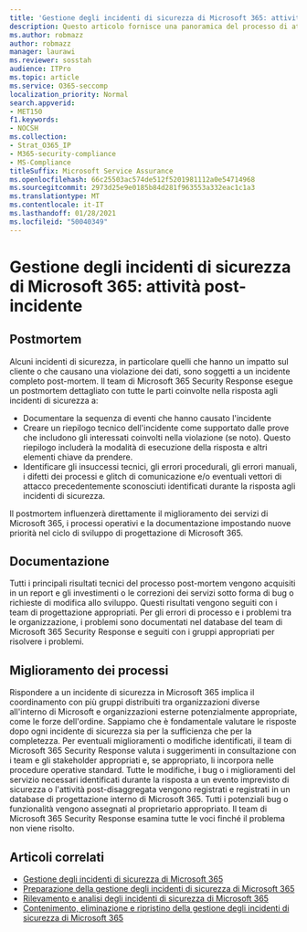 ```yaml
---
title: 'Gestione degli incidenti di sicurezza di Microsoft 365: attività post-incidente'
description: Questo articolo fornisce una panoramica del processo di attività post-incidente di gestione degli incidenti di sicurezza in Microsoft 365.
ms.author: robmazz
author: robmazz
manager: laurawi
ms.reviewer: sosstah
audience: ITPro
ms.topic: article
ms.service: O365-seccomp
localization_priority: Normal
search.appverid:
- MET150
f1.keywords:
- NOCSH
ms.collection:
- Strat_O365_IP
- M365-security-compliance
- MS-Compliance
titleSuffix: Microsoft Service Assurance
ms.openlocfilehash: 66c25503ac574de512f5201981112a0e54714968
ms.sourcegitcommit: 2973d25e9e0185b84d281f963553a332eac1c1a3
ms.translationtype: MT
ms.contentlocale: it-IT
ms.lasthandoff: 01/28/2021
ms.locfileid: "50040349"
---
```

# <a name="microsoft-365-security-incident-management-post-incident-activity"></a>Gestione degli incidenti di sicurezza di Microsoft 365: attività post-incidente

## <a name="postmortem"></a>Postmortem

Alcuni incidenti di sicurezza, in particolare quelli che hanno un impatto sul cliente o che causano una violazione dei dati, sono soggetti a un incidente completo post-mortem. Il team di Microsoft 365 Security Response esegue un postmortem dettagliato con tutte le parti coinvolte nella risposta agli incidenti di sicurezza a:

- Documentare la sequenza di eventi che hanno causato l'incidente
- Creare un riepilogo tecnico dell'incidente come supportato dalle prove che includono gli interessati coinvolti nella violazione (se noto). Questo riepilogo includerà la modalità di esecuzione della risposta e altri elementi chiave da prendere.
- Identificare gli insuccessi tecnici, gli errori procedurali, gli errori manuali, i difetti dei processi e glitch di comunicazione e/o eventuali vettori di attacco precedentemente sconosciuti identificati durante la risposta agli incidenti di sicurezza.

Il postmortem influenzerà direttamente il miglioramento dei servizi di Microsoft 365, i processi operativi e la documentazione impostando nuove priorità nel ciclo di sviluppo di progettazione di Microsoft 365.

## <a name="documentation"></a>Documentazione

Tutti i principali risultati tecnici del processo post-mortem vengono acquisiti in un report e gli investimenti o le correzioni dei servizi sotto forma di bug o richieste di modifica allo sviluppo. Questi risultati vengono seguiti con i team di progettazione appropriati. Per gli errori di processo e i problemi tra le organizzazione, i problemi sono documentati nel database del team di Microsoft 365 Security Response e seguiti con i gruppi appropriati per risolvere i problemi.

## <a name="process-improvement"></a>Miglioramento dei processi

Rispondere a un incidente di sicurezza in Microsoft 365 implica il coordinamento con più gruppi distribuiti tra organizzazioni diverse all'interno di Microsoft e organizzazioni esterne potenzialmente appropriate, come le forze dell'ordine. Sappiamo che è fondamentale valutare le risposte dopo ogni incidente di sicurezza sia per la sufficienza che per la completezza. Per eventuali miglioramenti o modifiche identificati, il team di Microsoft 365 Security Response valuta i suggerimenti in consultazione con i team e gli stakeholder appropriati e, se appropriato, li incorpora nelle procedure operative standard. Tutte le modifiche, i bug o i miglioramenti del servizio necessari identificati durante la risposta a un evento imprevisto di sicurezza o l'attività post-disaggregata vengono registrati e registrati in un database di progettazione interno di Microsoft 365. Tutti i potenziali bug o funzionalità vengono assegnati al proprietario appropriato. Il team di Microsoft 365 Security Response esamina tutte le voci finché il problema non viene risolto.

## <a name="related-articles"></a>Articoli correlati

- [Gestione degli incidenti di sicurezza di Microsoft 365](assurance-security-incident-management.md)
- [Preparazione della gestione degli incidenti di sicurezza di Microsoft 365](assurance-sim-preparation.md)
- [Rilevamento e analisi degli incidenti di sicurezza di Microsoft 365](assurance-sim-detection-analysis.md)
- [Contenimento, eliminazione e ripristino della gestione degli incidenti di sicurezza di Microsoft 365](assurance-sim-containment-eradication-recovery.md)
